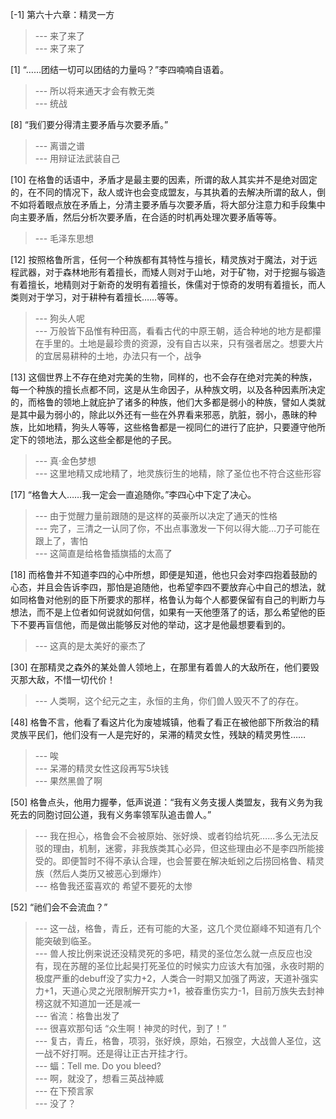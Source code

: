 
[-1] 第六十六章：精灵一方
>--- 来了来了<br>
>--- 来了来了<br>

[1] “……团结一切可以团结的力量吗？”李四喃喃自语着。
>--- 所以将来通天才会有教无类<br>
>--- 统战<br>

[8] “我们要分得清主要矛盾与次要矛盾。”
>--- 离谱之谱<br>
>--- 用辩证法武装自己<br>

[10] 在格鲁的话语中，矛盾才是最主要的因素，所谓的敌人其实并不是绝对固定的，在不同的情况下，敌人或许也会变成盟友，与其执着的去解决所谓的敌人，倒不如将着眼点放在矛盾上，分清主要矛盾与次要矛盾，将大部分注意力和手段集中向主要矛盾，然后分析次要矛盾，在合适的时机再处理次要矛盾等等。
>--- 毛泽东思想<br>

[12] 按照格鲁所言，任何一个种族都有其特性与擅长，精灵族对于魔法，对于远程武器，对于森林地形有着擅长，而矮人则对于山地，对于矿物，对于挖掘与锻造有着擅长，地精则对于新奇的发明有着擅长，侏儒对于惊奇的发明有着擅长，而人类则对于学习，对于耕种有着擅长……等等。
>--- 狗头人呢<br>
>--- 万般皆下品惟有种田高，看看古代的中原王朝，适合种地的地方是都攥在手里的。土地是最珍贵的资源，没有自古以来，只有强者居之。想要大片的宜居易耕种的土地，办法只有一个，战争<br>

[13] 这個世界上不存在绝对完美的生物，同样的，也不会存在绝对完美的种族，每一个种族的擅长点都不同，这是从生命因子，从种族文明，以及各种因素所决定的，而格鲁的领地上就庇护了诸多的种族，他们大多都是弱小的种族，譬如人类就是其中最为弱小的，除此以外还有一些在外界看来邪恶，肮脏，弱小，愚昧的种族，比如地精，狗头人等等，这些格鲁都是一视同仁的进行了庇护，只要遵守他所定下的领地法，那么这些全都是他的子民。
>--- 真·金色梦想<br>
>--- 这里地精又成地精了，地灵族衍生的地精，除了圣位也不符合这些形容<br>

[17] “格鲁大人……我一定会一直追随你。”李四心中下定了决心。
>--- 由于觉醒力量前跟随的是这样的英豪所以决定了通天的性格<br>
>--- 完了，三清之一认同了你，不出点事激发一下何以得大能…刀子可能在跟上了，害怕<br>
>--- 这简直是给格鲁插旗插的太高了<br>

[18] 而格鲁并不知道李四的心中所想，即便是知道，他也只会对李四抱着鼓励的心态，并且会告诉李四，那怕是追随他，也希望李四不要放弃心中自己的想法，就如同格鲁对他别的臣下所要求的那样，格鲁认为每个人都要保留有自己的判断力与想法，而不是上位者如何说就如何信，如果有一天他堕落了的话，那么希望他的臣下不要再盲信他，而是做出能够反对他的举动，这才是他最想要看到的。
>--- 这真的是太美好的豪杰了<br>

[30] 在那精灵之森外的某处兽人领地上，在那里有着兽人的大敌所在，他们要毁灭那大敌，不惜一切代价！
>--- 人类啊，这个纪元之主，永恒的主角，你们兽人毁灭不了的存在。<br>

[48] 格鲁不言，他看了看这片化为废墟城镇，他看了看正在被他部下所救治的精灵族平民们，他们没有一人是完好的，呆滞的精灵女性，残缺的精灵男性……
>--- 唉<br>
>--- 呆滞的精灵女性这段再写5块钱<br>
>--- 果然黑兽了啊<br>

[50] 格鲁点头，他用力握拳，低声说道：“我有义务支援人类盟友，我有义务为我死去的同胞讨回公道，我有义务率领军队追击兽人。”
>--- 我在担心，格鲁会不会被原始、张好焕、或者钧给坑死……多么无法反驳的理由，机制，迷雾，非我族类其心必异，但这些理由必不是李四所能接受的。即便暂时不得不承认合理，也会誓要在解决蚯蚓之后捞回格鲁、精灵族（然后人类历又被恶心到爆炸）<br>
>--- 格鲁我还蛮喜欢的 希望不要死的太惨<br>

[52] “祂们会不会流血？”
>--- 这一战，格鲁，青丘，还有可能的大圣，这几个灵位巅峰不知道有几个能突破到临圣。<br>
>--- 兽人按比例来说还没精灵死的多吧，精灵的圣位怎么就一点反应也没有，现在苏醒的圣位比起昊打死圣位的时候实力应该大有加强，永夜时期的极度严重的debuff没了实力+2，人类合一时期又加强了两波，天道补强实力+1，天道心灵之光限制解开实力+1，被昋重伤实力-1，目前万族失去封神榜这就不知道加一还是减一<br>
>--- 省流：格鲁出发了<br>
>--- 很喜欢那句话
“众生啊！神灵的时代，到了！”<br>
>--- 复古，青丘，格鲁，项羽，张好焕，原始，石猴空，大战兽人圣位，这一战不好打啊。还是得让正古开挂才行。<br>
>--- 蝠：Tell me. Do you bleed?<br>
>--- 啊，就没了，想看三英战神威<br>
>--- 在下预言家<br>
>--- 没了？<br>
